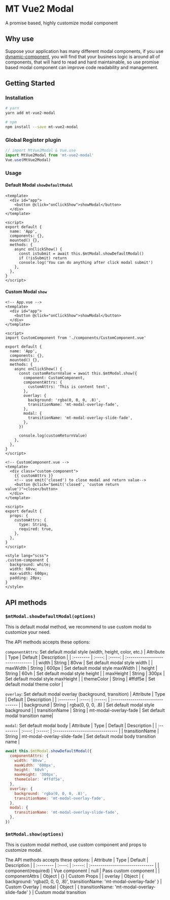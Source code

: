 # MT Vue2 Modal

A promise based, highly customize modal component

## Why use

Suppose your application has many different modal components, if you use [dynamic-component](https://vuejs.org/v2/guide/components-dynamic-async.html), you will find that your business logic is around all of components, that will hard to read and hard maintainable, so use promise based modal component can improve code readability and management.

## Getting Started

### Installation

```bash
# yarn
yarn add mt-vue2-modal

# npm
npm install --save mt-vue2-modal
```

### Global Register plugin

```js
// import MtVue2Modal & Vue.use
import MtVue2Modal from 'mt-vue2-modal'
Vue.use(MtVue2Modal)
```

### Usage

#### Default Modal `showDefaultModal`

```vue
<template>
  <div id="app">
    <button @click="onClickShow">showModal</button>
  </div>
</template>

<script>
export default {
  name: 'App',
  components: {},
  mounted() {},
  methods: {
    async onClickShow() {
      const isSubmit = await this.$mtModal.showDefaultModal()
      if (!isSubmit) return
      console.log('You can do anything after click modal submit')
    },
  },
}
</script>
```

#### Custom Modal `show`

```vue
<!-- App.vue -->
<template>
  <div id="app">
    <button @click="onClickShow">showModal</button>
  </div>
</template>

<script>
import CustomComponent from './components/CustomComponent.vue'

export default {
  name: 'App',
  components: {},
  mounted() {},
  methods: {
    async onClickShow() {
      const customReturnValue = await this.$mtModal.show({
        component: CustomComponent,
        componentAttrs: {
          customAttrs: 'This is content text',
        },
        overlay: {
          background: 'rgba(0, 0, 0, .8)',
          transitionName: 'mt-modal-overlay-fade',
        },
        modal: {
          transitionName: 'mt-modal-overlay-slide-fade',
        },
      })

      console.log(customReturnValue)
    },
  },
}
</script>
```

```vue
<!-- CustomComponent.vue -->
<template>
  <div class="custom-component">
    {{ customAttrs }}
    <!-- use emit('closed') to close modal and return value-->
    <button @click="$emit('closed', 'custom return value')">close</button>
  </div>
</template>

<script>
export default {
  props: {
    customAttrs: {
      type: String,
      required: true,
    },
  },
}
</script>

<style lang="scss">
.custom-component {
  background: white;
  width: 60vw;
  max-width: 600px;
  padding: 20px;
}
</style>
```

## API methods

### `$mtModal.showDefaultModal(options)`

This is default modal method, we recommend to use custom modal to customize your need.

The API methods accepts these options:

`componentAttrs`: Set default modal style (width, height, color, etc.)
| Attribute | Type | Default | Description |
| :-------- | :----: | :-----: | :------------------------------- |
| width | String | 80vw | Set default modal style width |
| maxWidth | String | 600px | Set default modal style maxWidth |
| height | String | 60vh | Set default modal style height |
| maxHeight | String | 300px | Set default modal style maxHeight |
| themeColor | String | #ffdf5e | Set default modal theme color |

`overlay`: Set default modal overlay (background, transition)
| Attribute | Type | Default | Description |
| :-------- | :----: | :-----: | :------------------------------- |
| background | String | rgba(0, 0, 0, .8) | Set default modal style background |
| transitionName | String | mt-modal-overlay-fade | Set default modal transition name|

`modal`: Set default modal body
| Attribute | Type | Default | Description |
| :-------- | :----: | :-----: | :------------------------------- |
| transitionName | String | mt-modal-overlay-slide-fade | Set default modal body transition name |

```js
await this.$mtModal.showDefaultModal({
  componentAttrs: {
    width: '80vw',
    maxWidth: '600px',
    height: '60vh',
    maxHeight: '300px',
    themeColor: '#ffdf5e',
  },
  overlay: {
    background: 'rgba(0, 0, 0, .8)',
    transitionName: 'mt-modal-overlay-fade',
  },
  modal: {
    transitionName: 'mt-modal-overlay-slide-fade',
  },
})
```

### `$mtModal.show(options)`

This is custom modal method, use custom component and props to customize modal.

The API methods accepts these options:
| Attribute | Type | Default | Description |
| :-------- | :----: | :-----: | :------------------------------- |
| component(required) | Vue component | null | Pass custom component |
| componentAttrs | Object | {} | Custom Props |
| overlay | Object | { background: 'rgba(0, 0, 0, .8)', transitionName: 'mt-modal-overlay-fade' } | Custom Overlay
| modal | Object | { transitionName: 'mt-modal-overlay-slide-fade' } | Custom modal transition
